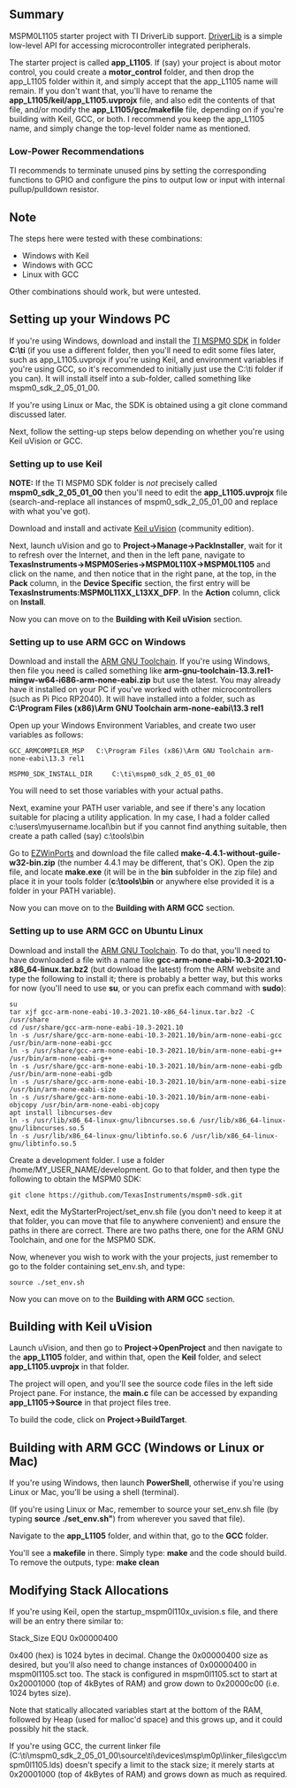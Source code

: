 ## Summary

MSPM0L1105 starter project with TI DriverLib support.
[DriverLib](https://software-dl.ti.com/msp430/esd/MSPM0-SDK/latest/docs/english/driverlib/mspm0l11xx_l13xx_api_guide/html/modules.html) is a simple low-level API for accessing microcontroller integrated peripherals.

The starter project is called **app_L1105**. If (say) your project is about motor control, you could create a **motor_control** folder, and then drop the app_L1105 folder within it, and simply accept that the app_L1105 name will remain. If you don't want that, you'll have to rename the **app_L1105/keil/app_L1105.uvprojx** file, and also edit the contents of that file, and/or modify the **app_L1105/gcc/makefile** file, depending on if you're building with Keil, GCC, or both. I recommend you keep the app_L1105 name, and simply change the top-level folder name as mentioned.

### Low-Power Recommendations
TI recommends to terminate unused pins by setting the corresponding functions to
GPIO and configure the pins to output low or input with internal
pullup/pulldown resistor.


## Note
The steps here were tested with these combinations:

* Windows with Keil
* Windows with GCC
* Linux with GCC

Other combinations should work, but were untested.

## Setting up your Windows PC
If you're using Windows, download and install the [TI MSPM0 SDK](https://www.ti.com/tool/MSPM0-SDK) in folder **C:\ti** (if you use a different folder, then you'll need to edit some files later, such as app_L1105.uvprojx if you're using Keil, and environment variables if you're using GCC, so it's recommended to initially just use the C:\ti folder if you can). It will install itself into a sub-folder, called something like mspm0_sdk_2_05_01_00. 

If you're using Linux or Mac, the SDK is obtained using a git clone command discussed later.

Next, follow the setting-up steps below depending on whether you're using Keil uVision or GCC.

### Setting up to use Keil
**NOTE:** If the TI MSPM0 SDK folder is *not* precisely called **mspm0_sdk_2_05_01_00** then you'll need to edit the **app_L1105.uvprojx** file (search-and-replace all instances of mspm0_sdk_2_05_01_00 and replace with what you've got).

Download and install and activate [Keil uVision](https://www.keil.arm.com/mdk-community/) (community edition). 

Next, launch uVision and go to **Project->Manage->PackInstaller**, wait for it to refresh over the Internet, and then in the left pane, navigate to **TexasInstruments->MSPM0Series->MSPM0L110X->MSPM0L1105** and click on the name, and then notice that in the right pane, at the top, in the **Pack** column, in the **Device Specific** section, the first entry will be **TexasInstruments:MSPM0L11XX_L13XX_DFP**. In the **Action** column, click on **Install**.

Now you can move on to the **Building with Keil uVision** section.

### Setting up to use ARM GCC on Windows
Download and install the [ARM GNU Toolchain](https://developer.arm.com/downloads/-/arm-gnu-toolchain-downloads). If you're using Windows, then file you need is called something like **arm-gnu-toolchain-13.3.rel1-mingw-w64-i686-arm-none-eabi.zip** but use the latest. You may already have it installed on your PC if you've worked with other microcontrollers (such as Pi Pico RP2040). It will have installed into a folder, such as **C:\Program Files (x86)\Arm GNU Toolchain arm-none-eabi\13.3 rel1**

Open up your Windows Environment Variables, and create two user variables as follows:

```GCC_ARMCOMPILER_MSP   C:\Program Files (x86)\Arm GNU Toolchain arm-none-eabi\13.3 rel1```

```MSPM0_SDK_INSTALL_DIR     C:\ti\mspm0_sdk_2_05_01_00```

You will need to set those variables with your actual paths.

Next, examine your PATH user variable, and see if there's any location suitable for placing a utility application. In my case, I had a folder called c:\users\myusername\.local\bin but if you cannot find anything suitable, then create a path called (say) c:\tools\bin

Go to [EZWinPorts](https://sourceforge.net/projects/ezwinports/files/) and download the file called **make-4.4.1-without-guile-w32-bin.zip** (the number 4.4.1 may be different, that's OK). Open the zip file, and locate **make.exe** (it will be in the **bin** subfolder in the zip file) and place it in your tools folder (**c:\tools\bin** or anywhere else provided it is a folder in your PATH variable).

Now you can move on to the **Building with ARM GCC** section.

### Setting up to use ARM GCC on Ubuntu Linux
Download and install the [ARM GNU Toolchain](https://developer.arm.com/downloads/-/arm-gnu-toolchain-downloads). To do that, you'll need to have downloaded a file with a name like **gcc-arm-none-eabi-10.3-2021.10-x86_64-linux.tar.bz2** (but download the latest) from the ARM website and type the following to install it; there is probably a better way, but this works for now (you'll need to use **su**, or you can prefix each command with **sudo**):

```
su
tar xjf gcc-arm-none-eabi-10.3-2021.10-x86_64-linux.tar.bz2 -C /usr/share
cd /usr/share/gcc-arm-none-eabi-10.3-2021.10
ln -s /usr/share/gcc-arm-none-eabi-10.3-2021.10/bin/arm-none-eabi-gcc /usr/bin/arm-none-eabi-gcc
ln -s /usr/share/gcc-arm-none-eabi-10.3-2021.10/bin/arm-none-eabi-g++ /usr/bin/arm-none-eabi-g++
ln -s /usr/share/gcc-arm-none-eabi-10.3-2021.10/bin/arm-none-eabi-gdb /usr/bin/arm-none-eabi-gdb
ln -s /usr/share/gcc-arm-none-eabi-10.3-2021.10/bin/arm-none-eabi-size /usr/bin/arm-none-eabi-size
ln -s /usr/share/gcc-arm-none-eabi-10.3-2021.10/bin/arm-none-eabi-objcopy /usr/bin/arm-none-eabi-objcopy
apt install libncurses-dev
ln -s /usr/lib/x86_64-linux-gnu/libncurses.so.6 /usr/lib/x86_64-linux-gnu/libncurses.so.5
ln -s /usr/lib/x86_64-linux-gnu/libtinfo.so.6 /usr/lib/x86_64-linux-gnu/libtinfo.so.5
```

Create a development folder. I use a folder /home/MY_USER_NAME/development. Go to that folder, and then type the following to obtain the MSPM0 SDK:
```
git clone https://github.com/TexasInstruments/mspm0-sdk.git
```

Next, edit the MyStarterProject/set_env.sh file (you don't need to keep it at that folder, you can move that file to anywhere convenient) and ensure the paths in there are correct. There are two paths there, one for the ARM GNU Toolchain, and one for the MSPM0 SDK.

Now, whenever you wish to work with the your projects, just remember to go to the folder containing set_env.sh, and type:

```
source ./set_env.sh
```

Now you can move on to the **Building with ARM GCC** section.

## Building with Keil uVision
Launch uVision, and then go to **Project->OpenProject** and then navigate to the **app_L1105** folder, and within that, open the **Keil** folder, and select **app_L1105.uvprojx** in that folder.

The project will open, and you'll see the source code files in the left side Project pane. For instance, the **main.c** file can be accessed by expanding **app_L1105->Source** in that project files tree.

To build the code, click on **Project->BuildTarget**.

## Building with ARM GCC (Windows or Linux or Mac)
If you're using Windows, then launch **PowerShell**, otherwise if you're using Linux or Mac, you'll be using a shell (terminal).

(If you're using Linux or Mac, remember to source your set_env.sh file (by typing **source ./set_env.sh"**) from wherever you saved that file).

Navigate to the **app_L1105** folder, and within that, go to the **GCC** folder. 

You'll see a **makefile** in there. Simply type: **make** and the code should build. To remove the outputs, type: **make clean**

## Modifying Stack Allocations
If you're using Keil, open the startup_mspm0l110x_uvision.s file, and there will be an entry there similar to:

Stack_Size      EQU     0x00000400

0x400 (hex) is 1024 bytes in decimal. Change the 0x00000400 size as desired, but you'll also need to change instances of 0x00000400 in mspm0l1105.sct too. The stack is configured in mspm0l1105.sct to start at 0x20001000 (top of 4kBytes of RAM) and grow down to 0x20000c00 (i.e. 1024 bytes size).

Note that statically allocated variables start at the bottom of the RAM, followed by Heap (used for malloc'd space) and this grows up, and it could possibly hit the stack.

If you're using GCC, the current linker file (C:\ti\mspm0_sdk_2_05_01_00\source\ti\devices\msp\m0p\linker_files\gcc\mspm0l1105.lds) doesn't specify a limit to the stack size; it merely starts at 0x20001000 (top of 4kBytes of RAM) and grows down as much as required.

